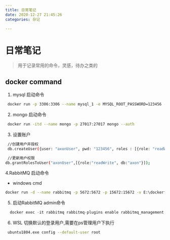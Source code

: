 ```yaml
---
title: 日常笔记
date: 2020-12-27 21:45:26
categories: 杂记

---
```


# 日常笔记

> 用于记录常用的命令，灵感，待办之类的

## docker command

1. mysql 启动命令

```bash
 docker run -p 3306:3306 --name mysql_1 -e MYSQL_ROOT_PASSWORD=123456 -d mysql:5.7.2
```

2. mongo 启动命令

```bash
 docker run -itd --name mongo -p 27017:27017 mongo --auth
```

3. 设置账户

```bash
 //创建用户并授权
 db.createUser({user: "axonUser", pwd: "123456", roles : [{role: "readWrite", db: "interviewTest"}]});

 //更新用户权限
db.grantRolesToUser("axonUser",[{role:"readWrite", db:"axon"}]);

```

4.RabbitMQ 启动命令
- windows cmd

```bash
docker run -d --name rabbitmq -p 5672:5672 -p 15672:15672 -v E:\dockerfile\RabbitMQ:/var/lib/rabbitmq --hostname myRabbit -e RABBITMQ_DEFAULT_VHOST=my_vhost  -e RABBITMQ_DEFAULT_USER=admin -e RABBITMQ_DEFAULT_PASS=admin rabbitmq:latest
```

5. 启动RabbitMQ admin命令

```java
  docker exec -it rabbitmq rabbitmq-plugins enable rabbitmq_management
```


6. WSL 切换默认的登录用户,需要在ps管理用户下执行
```bash
 ubuntu1804.exe config --default-user root
```


